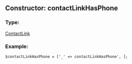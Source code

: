 ## Constructor: contactLinkHasPhone  

### Type: 

[ContactLink](../types/ContactLink.md)
### Example:

```
$contactLinkHasPhone = ['_' => contactLinkHasPhone', ];
```